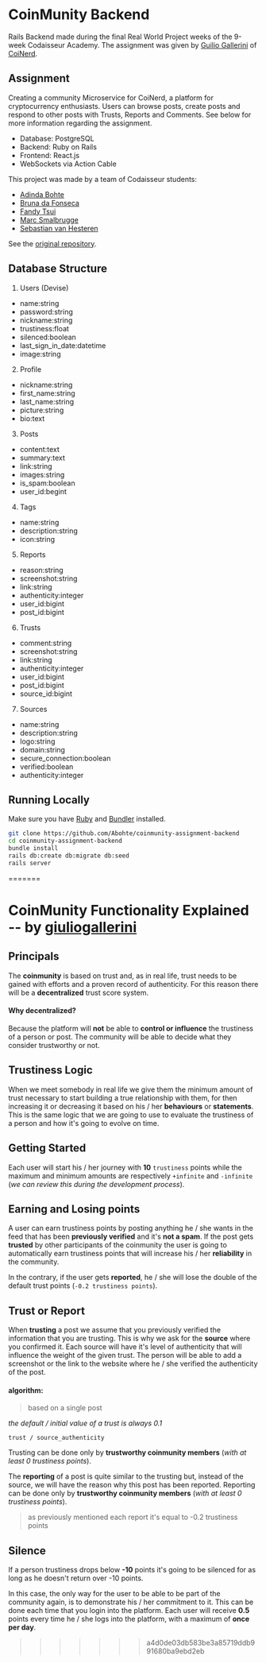 # CoinMunity Backend

Rails Backend made during the final Real World Project weeks of the 9-week Codaisseur Academy. The assignment was given by [Guilio Gallerini](http://www.giuliogallerini.com/) of [CoiNerd](https://twitter.com/coinerdofficial).

## Assignment

Creating a community Microservice for CoiNerd, a platform for cryptocurrency enthusiasts. Users can browse posts, create posts and respond to other posts with Trusts, Reports and Comments. See below for more information regarding the assignment.

* Database: PostgreSQL
* Backend: Ruby on Rails
* Frontend: React.js
* WebSockets via Action Cable

This project was made by a team of Codaisseur students:
* [Adinda Bohte](https://github.com/Abohte)
* [Bruna da Fonseca](https://github.com/brunadafonseca)
* [Fandy Tsui](https://github.com/fandytcc)
* [Marc Smalbrugge](https://github.com/PamperBoy)
* [Sebastian van Hesteren](https://github.com/svanhesteren)

See the [original repository](https://github.com/Abohte/coinmunity-assignment-backend).

## Database Structure

1. Users (Devise)
  * name:string
  * password:string
  * nickname:string
  * trustiness:float
  * silenced:boolean
  * last_sign_in_date:datetime
  * image:string

2. Profile
  * nickname:string
  * first_name:string
  * last_name:string
  * picture:string
  * bio:text

3. Posts
  * content:text
  * summary:text
  * link:string
  * images:string
  * is_spam:boolean
  * user_id:begint

4. Tags
  * name:string
  * description:string
  * icon:string

5. Reports
  * reason:string
  * screenshot:string
  * link:string
  * authenticity:integer
  * user_id:bigint
  * post_id:bigint

6. Trusts
  * comment:string
  * screenshot:string
  * link:string
  * authenticity:integer
  * user_id:bigint
  * post_id:bigint
  * source_id:bigint

7. Sources
  * name:string
  * description:string
  * logo:string
  * domain:string
  * secure_connection:boolean
  * verified:boolean
  * authenticity:integer

## Running Locally

Make sure you have [Ruby](https://www.ruby-lang.org/en/) and [Bundler](http://bundler.io/) installed.

```bash
git clone https://github.com/Abohte/coinmunity-assignment-backend
cd coinmunity-assignment-backend
bundle install
rails db:create db:migrate db:seed
rails server
```

=======

# CoinMunity Functionality Explained -- by [giuliogallerini](https://github.com/giuliogallerini)

## Principals

The **coinmunity** is based on trust and, as in real life, trust needs to be
gained with efforts and a proven record of authenticity. For this reason there
will be a **decentralized** trust score system.

#### Why decentralized?

Because the platform will **not** be able to **control or influence** the trustiness of
a person or post. The community will be able to decide what they consider
trustworthy or not.

## Trustiness Logic

When we meet somebody in real life we give them the minimum amount of trust necessary
to start building a true relationship with them, for then increasing it or decreasing
it based on his / her **behaviours** or **statements**. This is the same logic that we are
going to use to evaluate the trustiness of a person and how it's going to evolve on time.

## Getting Started

Each user will start his / her journey with **10** `trustiness` points while the
maximum and minimum amounts are respectively `+infinite` and `-infinite` (*we can
review this during the development process*).

## Earning and Losing points

A user can earn trustiness points by posting anything he / she wants in the feed
that has been **previously verified** and it's **not a spam**. If the post gets
**trusted** by other participants of the coinmunity the user is going to automatically
earn trustiness points that will increase his / her **reliability** in the community.

In the contrary, if the user gets **reported**, he / she will lose the double of
the default trust points (`-0.2 trustiness points`).

## Trust or Report

When **trusting** a post we assume that you previously verified the information
that you are trusting. This is why we ask for the **source** where you
confirmed it. Each source will have it's level of authenticity that will influence the
weight of the given trust. The person will be able to add a screenshot or the link to the website
where he / she verified the authenticity of the post.

#### algorithm:

> based on a single post

*the default / initial value of a trust is always 0.1*

`trust / source_authenticity`

Trusting can be done only by **trustworthy coinmunity members** (*with at least 0
trustiness points*).


The **reporting** of a post is quite similar to the trusting but, instead
of the source, we will have the reason why this post has been reported.
Reporting can be done only by **trustworthy coinmunity members** (*with at least 0
trustiness points*).

> as previously mentioned each report it's equal to -0.2 trustiness points

## Silence

If a person trustiness drops below **-10** points it's going to be silenced for
as long as he doesn't return over -10 points.

In this case, the only way for the user to be able to be part of the community again,
is to demonstrate his / her commitment to it. This can be done each time that you login
into the platform. Each user will receive **0.5** points every time he / she logs into the
platform, with a maximum of **once per day**.
>>>>>>> a4d0de03db583be3a85719ddb991680ba9ebd2eb
